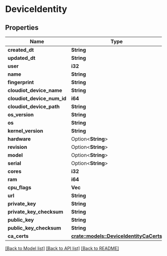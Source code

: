# DeviceIdentity

## Properties

Name | Type | Description | Notes
------------ | ------------- | ------------- | -------------
**created_dt** | **String** |  | [readonly]
**updated_dt** | **String** |  | [readonly]
**user** | **i32** |  | [readonly]
**name** | **String** |  | 
**fingerprint** | **String** |  | [readonly]
**cloudiot_device_name** | **String** |  | [readonly]
**cloudiot_device_num_id** | **i64** |  | [readonly]
**cloudiot_device_path** | **String** |  | [readonly]
**os_version** | **String** |  | 
**os** | **String** |  | 
**kernel_version** | **String** |  | 
**hardware** | Option<**String**> |  | [optional]
**revision** | Option<**String**> |  | [optional]
**model** | Option<**String**> |  | [optional]
**serial** | Option<**String**> |  | [optional]
**cores** | **i32** |  | 
**ram** | **i64** |  | 
**cpu_flags** | **Vec<String>** |  | 
**url** | **String** |  | [readonly]
**private_key** | **String** |  | [readonly]
**private_key_checksum** | **String** |  | [readonly]
**public_key** | **String** |  | [readonly]
**public_key_checksum** | **String** |  | [readonly]
**ca_certs** | [**crate::models::DeviceIdentityCaCerts**](DeviceIdentity_ca_certs.md) |  | 

[[Back to Model list]](../README.md#documentation-for-models) [[Back to API list]](../README.md#documentation-for-api-endpoints) [[Back to README]](../README.md)


